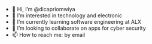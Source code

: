 - 👋 Hi, I’m @dicapriomwiya
- 👀 I’m interested in technology and electronic
- 🌱 I’m currently learning software engineering at ALX
- 💞️ I’m looking to collaborate on apps for cyber security
- 📫 How to reach me: by email

<!---
dicapriomwiya/dicapriomwiya is a ✨ special ✨ repository because its `README.md` (this file) appears on your GitHub profile.
You can click the Preview link to take a look at your changes.
--->
